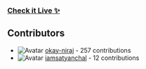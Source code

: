 ### [Check it Live ✨](https://beupyq.okayniraj.me/)
 











































## Contributors

- ![Avatar](https://avatars.githubusercontent.com/u/149550225?v=4&s=40) [okay-niraj](https://github.com/okay-niraj) - 257 contributions
- ![Avatar](https://avatars.githubusercontent.com/u/62104921?v=4&s=40) [iamsatyanchal](https://github.com/iamsatyanchal) - 12 contributions
